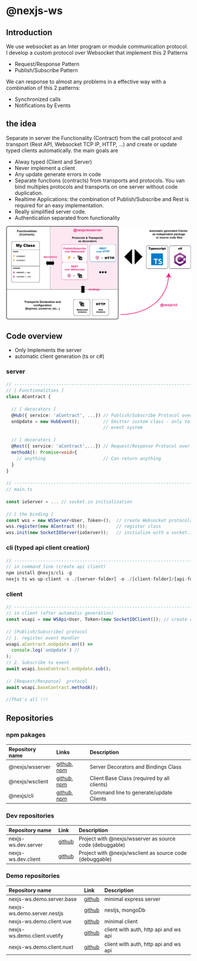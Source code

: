 # @nexjs-ws

## Introduction

We use websocket as an Inter program or module communication protocol. I develop a custom protocol over Websocket that implement this 2 Patterns

* Request/Response Pattern
* Publish/Subscribe Pattern

We can response to almost any problems in a effective way with a combination of this 2 patterns:

* Synchronized calls
* Notifications by Events

## the idea

Separate in server the Functionality \(Contract\) from the call protocol and transport \(Rest API, Websocket TCP IP, HTTP, ...\) and create or update typed clients automatically. the main goals are

* Alway typed \(Client and Server\)
* Never implement a client
* Any update generate errors in code
* Separate functions \(contracts\) from transports and protocols. You van bind multiples protocols and transports on one server without code duplication.
* Realtime Applications: the combination of Publish/Subscribe and Rest is required for an easy implementation.
* Really simplified server code.
* Authentication separated from functionality

![](.gitbook/assets/ecosystem.jpg)

## Code overview 

* Only Implements the server
* automatic client generation \(ts or c\#\)

### server

```typescript
// ----------------------------------------------------------------------------
// [ Functionalities ]
class AContract {

  // [ decorators ]
  @Hub({ service: 'aContract', ...}) // Publish/Subscribe Protocol over websocket
  onUpdate = new HubEvent();         // Emitter custom class - only to unificate 
                                     // event system

  // [ decorators ]
  @Rest({ service: 'aContract',...}) // Request/Response Protocol over websocket
  methodA(): Promise<void>{
    // anything                      // Can return anything
  }  
}

// ----------------------------------------------------------------------------
// main.ts

const ioServer = ... // socket.io initialization 

// [ the binding ]
const wss = new WSServer<User, Token>();  // create Websocket protocols
wss.register(new AContract ());           // register class 
wss.init(new SocketIOServer(ioServer));   // initialize with a socket.io server

```

### cli \(typed api client creation\)

```typescript
// ----------------------------------------------------------------------------
// in command line (create api client)
npm install @nexjs/cli -g
nexjs ts ws up-client -s ./[server-folder] -o ./[client-folder]/[api-folder]

```

### client

```typescript
// ----------------------------------------------------------------------------
// in client (after automatic generation)
const wsapi = new WSApi<User, Token>(new SocketIOClient()); // create client

// [Publish/Subscribe] protocol
// 1. register event Handler
wsapi.aContract.onUpdate.on(() =>
  console.log(`onUpdate`) // 
);
// 2. Subscribe to event
await wsapi.baseContract.onUpdate.sub();

// [Request/Response]  protocol 
await wsapi.baseContract.methodA();

//That's all !!! 
```

## Repositories

### npm pakages

| Repository name | Links | Description |
| :--- | :--- | :--- |
| @nexjs/wsserver | [github](https://github.com/Juancoll/nexjs-wsserver), [npm](https://www.npmjs.com/package/@nexjs/wsserver) | Server Decorators and Bindings Class |
| @nexjs/wsclient | [github](https://github.com/Juancoll/nexjs-wsclient), [npm](https://www.npmjs.com/package/@nexjs/wsclient) | Client Base Class \(required by all clients\) |
| @nexjs/cli | [github](https://github.com/Juancoll/nexjs-cli), [npm](https://www.npmjs.com/package/@nexjs/cli) | Command line to generate/update Clients |

### Dev repositories

| Repository name | Link | Description |
| :--- | :--- | :--- |
| nexjs-ws.dev.server | [github](https://github.com/Juancoll/nexjs-ws.dev-project.server) | Project with @nexjs/wsserver as source code \(debuggable\) |
| nexjs-ws.dev.client | [github](https://github.com/Juancoll/nexjs-ws.dev-project.client) | Project with @nexjs/wsclient as source code \(debuggable\) |

### Demo repositories

| Repository name | Link | Description |
| :--- | :--- | :--- |
| nexjs-ws.demo.server.base | [github](https://github.com/Juancoll/nexjs-ws.demo-project.server-base) | minimal express server  |
| nexjs-ws.demo.server.nestjs | [github](https://github.com/Juancoll/nexjs-ws.demo.server.nestjs) | nestjs, mongoDb |
| nexjs-ws.demo.client.vue | [github](https://github.com/Juancoll/nexjs-ws.demo.client.vue) | minimal client |
| nexjs-ws.demo.client.vuetify | [github](https://github.com/Juancoll/nexjs-ws.demo.client.vuetify) | client with auth, http api and ws api |
| nexjs-ws.demo.client.nuxt | [github](https://github.com/Juancoll/nexjs-ws.demo.client.nuxt) | client with auth, http api and ws api |



